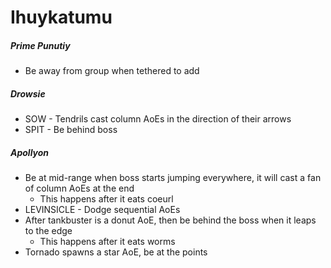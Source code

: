 # Ihuykatumu

##### Prime Punutiy

- Be away from group when tethered to add

##### Drowsie

- SOW - Tendrils cast column AoEs in the direction of their arrows
- SPIT - Be behind boss

##### Apollyon

- Be at mid-range when boss starts jumping everywhere, it will cast a fan of column AoEs at the end
  - This happens after it eats coeurl
- LEVINSICLE - Dodge sequential AoEs
- After tankbuster is a donut AoE, then be behind the boss when it leaps to the edge
  - This happens after it eats worms
- Tornado spawns a star AoE, be at the points
